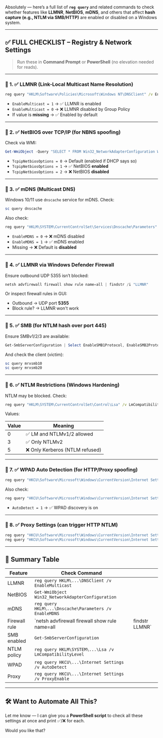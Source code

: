 Absolutely — here’s a full list of **`reg query`** and related commands to check whether features like **LLMNR**, **NetBIOS**, **mDNS**, and others that affect **hash capture (e.g., NTLM via SMB/HTTP)** are enabled or disabled on a Windows system.

---

## ✅ FULL CHECKLIST – Registry & Network Settings

> Run these in **Command Prompt** or **PowerShell** (no elevation needed for reads).

---

### 🔹 1. ✅ **LLMNR (Link-Local Multicast Name Resolution)**

```cmd
reg query "HKLM\Software\Policies\Microsoft\Windows NT\DNSClient" /v EnableMulticast
```

* `EnableMulticast = 1` → ✅ LLMNR is enabled
* `EnableMulticast = 0` → ❌ LLMNR disabled by Group Policy
* If value is **missing** → ✅ Enabled by default

---

### 🔹 2. ✅ **NetBIOS over TCP/IP (for NBNS spoofing)**

Check via WMI:

```powershell
Get-WmiObject -Query "SELECT * FROM Win32_NetworkAdapterConfiguration WHERE IPEnabled = 'True'" | Select-Object Description, SettingID, TcpipNetbiosOptions
```

* `TcpipNetbiosOptions = 0` → Default (enabled if DHCP says so)
* `TcpipNetbiosOptions = 1` → ✅ NetBIOS **enabled**
* `TcpipNetbiosOptions = 2` → ❌ NetBIOS **disabled**

---

### 🔹 3. ✅ **mDNS (Multicast DNS)**

Windows 10/11 use `dnscache` service for mDNS. Check:

```powershell
sc query dnscache
```

Also check:

```cmd
reg query "HKLM\SYSTEM\CurrentControlSet\Services\Dnscache\Parameters" /v EnableMDNS
```

* `EnableMDNS = 0` → ❌ mDNS disabled
* `EnableMDNS = 1` → ✅ mDNS enabled
* Missing → ❌ Default is **disabled**

---

### 🔹 4. ✅ **LLMNR via Windows Defender Firewall**

Ensure outbound UDP 5355 isn’t blocked:

```powershell
netsh advfirewall firewall show rule name=all | findstr /i "LLMNR"
```

Or inspect firewall rules in GUI:

* Outbound → UDP port **5355**
* Block rule? → LLMNR won't work

---

### 🔹 5. ✅ **SMB (for NTLM hash over port 445)**

Ensure SMBv1/2/3 are available:

```powershell
Get-SmbServerConfiguration | Select EnableSMB1Protocol, EnableSMB2Protocol
```

And check the client (victim):

```powershell
sc query mrxsmb10
sc query mrxsmb20
```

---

### 🔹 6. ✅ **NTLM Restrictions (Windows Hardening)**

NTLM may be blocked. Check:

```cmd
reg query "HKLM\SYSTEM\CurrentControlSet\Control\Lsa" /v LmCompatibilityLevel
```

Values:

| Value | Meaning                        |
| ----- | ------------------------------ |
| 0     | ✅ LM and NTLMv1/2 allowed      |
| 3     | ✅ Only NTLMv2                  |
| 5     | ❌ Only Kerberos (NTLM refused) |

---

### 🔹 7. ✅ **WPAD Auto Detection (for HTTP/Proxy spoofing)**

```cmd
reg query "HKCU\Software\Microsoft\Windows\CurrentVersion\Internet Settings\Wpad" /v WpadOverride
```

Also check:

```cmd
reg query "HKCU\Software\Microsoft\Windows\CurrentVersion\Internet Settings" /v AutoDetect
```

* `AutoDetect = 1` → ✅ WPAD discovery is on

---

### 🔹 8. ✅ **Proxy Settings (can trigger HTTP NTLM)**

```cmd
reg query "HKCU\Software\Microsoft\Windows\CurrentVersion\Internet Settings" /v ProxyEnable
reg query "HKCU\Software\Microsoft\Windows\CurrentVersion\Internet Settings" /v ProxyServer
```

---

## 🧪 Summary Table

| Feature       | Check Command                                           |                 |
| ------------- | ------------------------------------------------------- | --------------- |
| LLMNR         | `reg query HKLM\...\DNSClient /v EnableMulticast`       |                 |
| NetBIOS       | `Get-WmiObject Win32_NetworkAdapterConfiguration`       |                 |
| mDNS          | `reg query HKLM\...\Dnscache\Parameters /v EnableMDNS`  |                 |
| Firewall rule | \`netsh advfirewall firewall show rule name=all         | findstr LLMNR\` |
| SMB enabled   | `Get-SmbServerConfiguration`                            |                 |
| NTLM policy   | `reg query HKLM\SYSTEM\...\Lsa /v LmCompatibilityLevel` |                 |
| WPAD          | `reg query HKCU\...\Internet Settings /v AutoDetect`    |                 |
| Proxy         | `reg query HKCU\...\Internet Settings /v ProxyEnable`   |                 |

---

## 🛠 Want to Automate All This?

Let me know — I can give you a **PowerShell script** to check all these settings at once and print ✅/❌ for each.

Would you like that?

